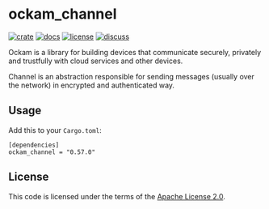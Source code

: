# ockam_channel

[![crate][crate-image]][crate-link]
[![docs][docs-image]][docs-link]
[![license][license-image]][license-link]
[![discuss][discuss-image]][discuss-link]

Ockam is a library for building devices that communicate securely, privately
and trustfully with cloud services and other devices.

Channel is an abstraction responsible for sending messages (usually over the network) in encrypted and authenticated way.

## Usage

Add this to your `Cargo.toml`:

```
[dependencies]
ockam_channel = "0.57.0"
```

## License

This code is licensed under the terms of the [Apache License 2.0][license-link].

[main-ockam-crate-link]: https://crates.io/crates/ockam
[ockam-channel-crate-link]: https://crates.io/crates/ockam_channel

[crate-image]: https://img.shields.io/crates/v/ockam_channel.svg
[crate-link]: https://crates.io/crates/ockam_channel

[docs-image]: https://docs.rs/ockam_channel/badge.svg
[docs-link]: https://docs.rs/ockam_channel

[license-image]: https://img.shields.io/badge/License-Apache%202.0-green.svg
[license-link]: https://github.com/build-trust/ockam/blob/HEAD/LICENSE

[discuss-image]: https://img.shields.io/badge/Discuss-Github%20Discussions-ff70b4.svg
[discuss-link]: https://github.com/build-trust/ockam/discussions
